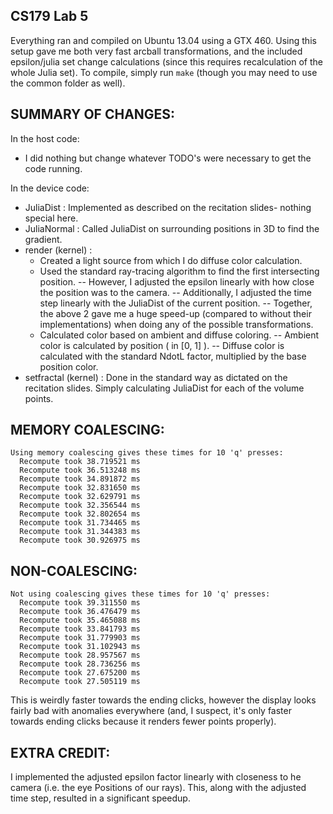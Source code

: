 CS179 Lab 5
--------------

Everything ran and compiled on Ubuntu 13.04 using a GTX 460. Using this setup gave me both very fast arcball transformations, and the included epsilon/julia set change calculations (since this requires recalculation of the whole Julia set).
To compile, simply run ```make``` (though you may need to use the common folder as well).

## SUMMARY OF CHANGES:

In the host code:
* I did nothing but change whatever TODO's were necessary to get the code running.

In the device code:
* JuliaDist 			: Implemented as described on the recitation slides- nothing special here.
* JuliaNormal			: Called JuliaDist on surrounding positions in 3D to find the gradient.
* render (kernel) 		:	
  - Created a light source from which I do diffuse color calculation.
  - Used the standard ray-tracing algorithm to find the first intersecting position.
    -- However, I adjusted the epsilon linearly with how close the position was to the camera.
    -- Additionally, I adjusted the time step linearly with the JuliaDist of the current position.
	-- Together, the above 2 gave me a huge speed-up (compared to without their implementations) when doing any of the possible transformations.
  - Calculated color based on ambient and diffuse coloring.
    -- Ambient color is calculated by position ( in [0, 1] ).
    -- Diffuse color is calculated with the standard NdotL factor, multiplied by the base position color.
* setfractal (kernel) 	: Done in the standard way as dictated on the recitation slides. Simply calculating JuliaDist for each of the volume points.


## MEMORY COALESCING:

    Using memory coalescing gives these times for 10 'q' presses:
	  Recompute took 38.719521 ms
	  Recompute took 36.513248 ms
	  Recompute took 34.891872 ms
	  Recompute took 32.831650 ms
	  Recompute took 32.629791 ms
	  Recompute took 32.356544 ms
	  Recompute took 32.802654 ms
	  Recompute took 31.734465 ms
	  Recompute took 31.344383 ms
	  Recompute took 30.926975 ms

## NON-COALESCING:
	
    Not using coalescing gives these times for 10 'q' presses:
	  Recompute took 39.311550 ms
	  Recompute took 36.476479 ms
	  Recompute took 35.465088 ms
	  Recompute took 33.841793 ms
	  Recompute took 31.779903 ms
	  Recompute took 31.102943 ms
	  Recompute took 28.957567 ms
	  Recompute took 28.736256 ms
	  Recompute took 27.675200 ms
	  Recompute took 27.505119 ms

This is weirdly faster towards the ending clicks, however the display looks fairly bad with anomalies everywhere (and, I suspect, it's only faster towards ending clicks because it renders fewer points properly).


## EXTRA CREDIT:

I implemented the adjusted epsilon factor linearly with closeness to he camera (i.e. the eye Positions of our rays). This, along with the adjusted time step, resulted in a significant speedup. 
